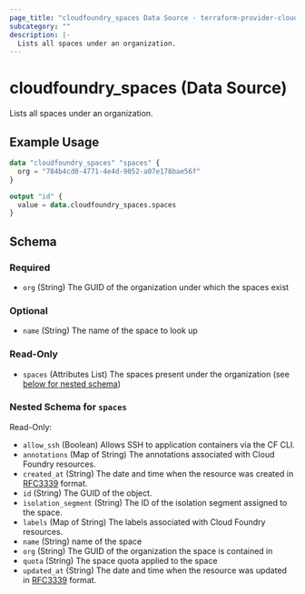 ```yaml
---
page_title: "cloudfoundry_spaces Data Source - terraform-provider-cloudfoundry"
subcategory: ""
description: |-
  Lists all spaces under an organization.
---
```


# cloudfoundry_spaces (Data Source)

Lists all spaces under an organization.

## Example Usage

```terraform
data "cloudfoundry_spaces" "spaces" {
  org = "784b4cd0-4771-4e4d-9052-a07e178bae56f"
}

output "id" {
  value = data.cloudfoundry_spaces.spaces
}
```

<!-- schema generated by tfplugindocs -->
## Schema

### Required

- `org` (String) The GUID of the organization under which the spaces exist

### Optional

- `name` (String) The name of the space to look up

### Read-Only

- `spaces` (Attributes List) The spaces present under the organization (see [below for nested schema](#nestedatt--spaces))

<a id="nestedatt--spaces"></a>
### Nested Schema for `spaces`

Read-Only:

- `allow_ssh` (Boolean) Allows SSH to application containers via the CF CLI.
- `annotations` (Map of String) The annotations associated with Cloud Foundry resources.
- `created_at` (String) The date and time when the resource was created in [RFC3339](https://www.ietf.org/rfc/rfc3339.txt) format.
- `id` (String) The GUID of the object.
- `isolation_segment` (String) The ID of the isolation segment assigned to the space.
- `labels` (Map of String) The labels associated with Cloud Foundry resources.
- `name` (String) name of the space
- `org` (String) The GUID of the organization the space is contained in
- `quota` (String) The space quota applied to the space
- `updated_at` (String) The date and time when the resource was updated in [RFC3339](https://www.ietf.org/rfc/rfc3339.txt) format.